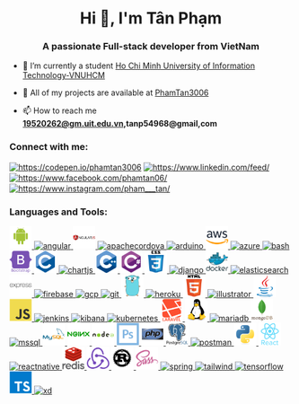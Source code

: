 <h1 align="center">Hi 👋, I'm Tân Phạm</h1>
<h3 align="center">A passionate Full-stack developer from VietNam</h3>

- 🔭 I’m currently a student [Ho Chi Minh University of Information 
Technology-VNUHCM](https://www.uit.edu.vn/)

- 🤝 All of my projects are available at 
[PhamTan3006](https://github.com/PhamTan3006)

- 📫 How to reach me **19520262@gm.uit.edu.vn,tanp54968@gmail,com**

<h3 align="left">Connect with me:</h3>
<p align="left">
<a href="https://codepen.io/https://codepen.io/phamtan3006" 
target="blank"><img align="center" 
src="https://raw.githubusercontent.com/rahuldkjain/github-profile-readme-generator/master/src/images/icons/Social/codepen.svg" 
alt="https://codepen.io/phamtan3006" height="30" width="40" /></a>
<a href="https://linkedin.com/in/https://www.linkedin.com/feed/" 
target="blank"><img align="center" 
src="https://raw.githubusercontent.com/rahuldkjain/github-profile-readme-generator/master/src/images/icons/Social/linked-in-alt.svg" 
alt="https://www.linkedin.com/feed/" height="30" width="40" /></a>
<a href="https://fb.com/https://www.facebook.com/phamtan06/" 
target="blank"><img align="center" 
src="https://raw.githubusercontent.com/rahuldkjain/github-profile-readme-generator/master/src/images/icons/Social/facebook.svg" 
alt="https://www.facebook.com/phamtan06/" height="30" width="40" /></a>
<a href="https://instagram.com/https://www.instagram.com/pham___tan/" 
target="blank"><img align="center" 
src="https://raw.githubusercontent.com/rahuldkjain/github-profile-readme-generator/master/src/images/icons/Social/instagram.svg" 
alt="https://www.instagram.com/pham___tan/" height="30" width="40" /></a>
</p>

<h3 align="left">Languages and Tools:</h3>
<p align="left"> <a href="https://developer.android.com" target="_blank" 
rel="noreferrer"> <img 
src="https://raw.githubusercontent.com/devicons/devicon/master/icons/android/android-original-wordmark.svg" 
alt="android" width="40" height="40"/> </a> <a href="https://angular.io" 
target="_blank" rel="noreferrer"> <img 
src="https://angular.io/assets/images/logos/angular/angular.svg" 
alt="angular" width="40" height="40"/> </a> <a href="https://angular.io" 
target="_blank" rel="noreferrer"> <img 
src="https://raw.githubusercontent.com/devicons/devicon/master/icons/angularjs/angularjs-original-wordmark.svg" 
alt="angularjs" width="40" height="40"/> </a> <a 
href="https://cordova.apache.org/" target="_blank" rel="noreferrer"> <img 
src="https://www.vectorlogo.zone/logos/apache_cordova/apache_cordova-icon.svg" 
alt="apachecordova" width="40" height="40"/> </a> <a 
href="https://www.arduino.cc/" target="_blank" rel="noreferrer"> <img 
src="https://cdn.worldvectorlogo.com/logos/arduino-1.svg" alt="arduino" 
width="40" height="40"/> </a> <a href="https://aws.amazon.com" 
target="_blank" rel="noreferrer"> <img 
src="https://raw.githubusercontent.com/devicons/devicon/master/icons/amazonwebservices/amazonwebservices-original-wordmark.svg" 
alt="aws" width="40" height="40"/> </a> <a 
href="https://azure.microsoft.com/en-in/" target="_blank" 
rel="noreferrer"> <img 
src="https://www.vectorlogo.zone/logos/microsoft_azure/microsoft_azure-icon.svg" 
alt="azure" width="40" height="40"/> </a> <a 
href="https://www.gnu.org/software/bash/" target="_blank" 
rel="noreferrer"> <img 
src="https://www.vectorlogo.zone/logos/gnu_bash/gnu_bash-icon.svg" 
alt="bash" width="40" height="40"/> </a> <a 
href="https://getbootstrap.com" target="_blank" rel="noreferrer"> <img 
src="https://raw.githubusercontent.com/devicons/devicon/master/icons/bootstrap/bootstrap-plain-wordmark.svg" 
alt="bootstrap" width="40" height="40"/> </a> <a 
href="https://www.cprogramming.com/" target="_blank" rel="noreferrer"> 
<img 
src="https://raw.githubusercontent.com/devicons/devicon/master/icons/c/c-original.svg" 
alt="c" width="40" height="40"/> </a> <a href="https://www.chartjs.org" 
target="_blank" rel="noreferrer"> <img 
src="https://www.chartjs.org/media/logo-title.svg" alt="chartjs" 
width="40" height="40"/> </a> <a href="https://www.w3schools.com/cpp/" 
target="_blank" rel="noreferrer"> <img 
src="https://raw.githubusercontent.com/devicons/devicon/master/icons/cplusplus/cplusplus-original.svg" 
alt="cplusplus" width="40" height="40"/> </a> <a 
href="https://www.w3schools.com/cs/" target="_blank" rel="noreferrer"> 
<img 
src="https://raw.githubusercontent.com/devicons/devicon/master/icons/csharp/csharp-original.svg" 
alt="csharp" width="40" height="40"/> </a> <a 
href="https://www.w3schools.com/css/" target="_blank" rel="noreferrer"> 
<img 
src="https://raw.githubusercontent.com/devicons/devicon/master/icons/css3/css3-original-wordmark.svg" 
alt="css3" width="40" height="40"/> </a> <a 
href="https://www.djangoproject.com/" target="_blank" rel="noreferrer"> 
<img src="https://cdn.worldvectorlogo.com/logos/django.svg" alt="django" 
width="40" height="40"/> </a> <a href="https://www.docker.com/" 
target="_blank" rel="noreferrer"> <img 
src="https://raw.githubusercontent.com/devicons/devicon/master/icons/docker/docker-original-wordmark.svg" 
alt="docker" width="40" height="40"/> </a> <a 
href="https://www.elastic.co" target="_blank" rel="noreferrer"> <img 
src="https://www.vectorlogo.zone/logos/elastic/elastic-icon.svg" 
alt="elasticsearch" width="40" height="40"/> </a> <a 
href="https://expressjs.com" target="_blank" rel="noreferrer"> <img 
src="https://raw.githubusercontent.com/devicons/devicon/master/icons/express/express-original-wordmark.svg" 
alt="express" width="40" height="40"/> </a> <a 
href="https://firebase.google.com/" target="_blank" rel="noreferrer"> <img 
src="https://www.vectorlogo.zone/logos/firebase/firebase-icon.svg" 
alt="firebase" width="40" height="40"/> </a> <a 
href="https://cloud.google.com" target="_blank" rel="noreferrer"> <img 
src="https://www.vectorlogo.zone/logos/google_cloud/google_cloud-icon.svg" 
alt="gcp" width="40" height="40"/> </a> <a href="https://git-scm.com/" 
target="_blank" rel="noreferrer"> <img 
src="https://www.vectorlogo.zone/logos/git-scm/git-scm-icon.svg" alt="git" 
width="40" height="40"/> </a> <a href="https://golang.org" target="_blank" 
rel="noreferrer"> <img 
src="https://raw.githubusercontent.com/devicons/devicon/master/icons/go/go-original.svg" 
alt="go" width="40" height="40"/> </a> <a href="https://heroku.com" 
target="_blank" rel="noreferrer"> <img 
src="https://www.vectorlogo.zone/logos/heroku/heroku-icon.svg" 
alt="heroku" width="40" height="40"/> </a> <a 
href="https://www.w3.org/html/" target="_blank" rel="noreferrer"> <img 
src="https://raw.githubusercontent.com/devicons/devicon/master/icons/html5/html5-original-wordmark.svg" 
alt="html5" width="40" height="40"/> </a> <a 
href="https://www.adobe.com/in/products/illustrator.html" target="_blank" 
rel="noreferrer"> <img 
src="https://www.vectorlogo.zone/logos/adobe_illustrator/adobe_illustrator-icon.svg" 
alt="illustrator" width="40" height="40"/> </a> <a 
href="https://www.java.com" target="_blank" rel="noreferrer"> <img 
src="https://raw.githubusercontent.com/devicons/devicon/master/icons/java/java-original.svg" 
alt="java" width="40" height="40"/> </a> <a 
href="https://developer.mozilla.org/en-US/docs/Web/JavaScript" 
target="_blank" rel="noreferrer"> <img 
src="https://raw.githubusercontent.com/devicons/devicon/master/icons/javascript/javascript-original.svg" 
alt="javascript" width="40" height="40"/> </a> <a 
href="https://www.jenkins.io" target="_blank" rel="noreferrer"> <img 
src="https://www.vectorlogo.zone/logos/jenkins/jenkins-icon.svg" 
alt="jenkins" width="40" height="40"/> </a> <a 
href="https://www.elastic.co/kibana" target="_blank" rel="noreferrer"> 
<img 
src="https://www.vectorlogo.zone/logos/elasticco_kibana/elasticco_kibana-icon.svg" 
alt="kibana" width="40" height="40"/> </a> <a href="https://kubernetes.io" 
target="_blank" rel="noreferrer"> <img 
src="https://www.vectorlogo.zone/logos/kubernetes/kubernetes-icon.svg" 
alt="kubernetes" width="40" height="40"/> </a> <a 
href="https://laravel.com/" target="_blank" rel="noreferrer"> <img 
src="https://raw.githubusercontent.com/devicons/devicon/master/icons/laravel/laravel-plain-wordmark.svg" 
alt="laravel" width="40" height="40"/> </a> <a 
href="https://www.linux.org/" target="_blank" rel="noreferrer"> <img 
src="https://raw.githubusercontent.com/devicons/devicon/master/icons/linux/linux-original.svg" 
alt="linux" width="40" height="40"/> </a> <a href="https://mariadb.org/" 
target="_blank" rel="noreferrer"> <img 
src="https://www.vectorlogo.zone/logos/mariadb/mariadb-icon.svg" 
alt="mariadb" width="40" height="40"/> </a> <a 
href="https://www.mongodb.com/" target="_blank" rel="noreferrer"> <img 
src="https://raw.githubusercontent.com/devicons/devicon/master/icons/mongodb/mongodb-original-wordmark.svg" 
alt="mongodb" width="40" height="40"/> </a> <a 
href="https://www.microsoft.com/en-us/sql-server" target="_blank" 
rel="noreferrer"> <img 
src="https://www.svgrepo.com/show/303229/microsoft-sql-server-logo.svg" 
alt="mssql" width="40" height="40"/> </a> <a href="https://www.mysql.com/" 
target="_blank" rel="noreferrer"> <img 
src="https://raw.githubusercontent.com/devicons/devicon/master/icons/mysql/mysql-original-wordmark.svg" 
alt="mysql" width="40" height="40"/> </a> <a href="https://www.nginx.com" 
target="_blank" rel="noreferrer"> <img 
src="https://raw.githubusercontent.com/devicons/devicon/master/icons/nginx/nginx-original.svg" 
alt="nginx" width="40" height="40"/> </a> <a href="https://nodejs.org" 
target="_blank" rel="noreferrer"> <img 
src="https://raw.githubusercontent.com/devicons/devicon/master/icons/nodejs/nodejs-original-wordmark.svg" 
alt="nodejs" width="40" height="40"/> </a> <a 
href="https://www.photoshop.com/en" target="_blank" rel="noreferrer"> <img 
src="https://raw.githubusercontent.com/devicons/devicon/master/icons/photoshop/photoshop-line.svg" 
alt="photoshop" width="40" height="40"/> </a> <a 
href="https://www.php.net" target="_blank" rel="noreferrer"> <img 
src="https://raw.githubusercontent.com/devicons/devicon/master/icons/php/php-original.svg" 
alt="php" width="40" height="40"/> </a> <a 
href="https://www.postgresql.org" target="_blank" rel="noreferrer"> <img 
src="https://raw.githubusercontent.com/devicons/devicon/master/icons/postgresql/postgresql-original-wordmark.svg" 
alt="postgresql" width="40" height="40"/> </a> <a 
href="https://postman.com" target="_blank" rel="noreferrer"> <img 
src="https://www.vectorlogo.zone/logos/getpostman/getpostman-icon.svg" 
alt="postman" width="40" height="40"/> </a> <a 
href="https://www.python.org" target="_blank" rel="noreferrer"> <img 
src="https://raw.githubusercontent.com/devicons/devicon/master/icons/python/python-original.svg" 
alt="python" width="40" height="40"/> </a> <a href="https://reactjs.org/" 
target="_blank" rel="noreferrer"> <img 
src="https://raw.githubusercontent.com/devicons/devicon/master/icons/react/react-original-wordmark.svg" 
alt="react" width="40" height="40"/> </a> <a 
href="https://reactnative.dev/" target="_blank" rel="noreferrer"> <img 
src="https://reactnative.dev/img/header_logo.svg" alt="reactnative" 
width="40" height="40"/> </a> <a href="https://redis.io" target="_blank" 
rel="noreferrer"> <img 
src="https://raw.githubusercontent.com/devicons/devicon/master/icons/redis/redis-original-wordmark.svg" 
alt="redis" width="40" height="40"/> </a> <a href="https://redux.js.org" 
target="_blank" rel="noreferrer"> <img 
src="https://raw.githubusercontent.com/devicons/devicon/master/icons/redux/redux-original.svg" 
alt="redux" width="40" height="40"/> </a> <a 
href="https://www.rust-lang.org" target="_blank" rel="noreferrer"> <img 
src="https://raw.githubusercontent.com/devicons/devicon/master/icons/rust/rust-plain.svg" 
alt="rust" width="40" height="40"/> </a> <a href="https://sass-lang.com" 
target="_blank" rel="noreferrer"> <img 
src="https://raw.githubusercontent.com/devicons/devicon/master/icons/sass/sass-original.svg" 
alt="sass" width="40" height="40"/> </a> <a href="https://spring.io/" 
target="_blank" rel="noreferrer"> <img 
src="https://www.vectorlogo.zone/logos/springio/springio-icon.svg" 
alt="spring" width="40" height="40"/> </a> <a 
href="https://tailwindcss.com/" target="_blank" rel="noreferrer"> <img 
src="https://www.vectorlogo.zone/logos/tailwindcss/tailwindcss-icon.svg" 
alt="tailwind" width="40" height="40"/> </a> <a 
href="https://www.tensorflow.org" target="_blank" rel="noreferrer"> <img 
src="https://www.vectorlogo.zone/logos/tensorflow/tensorflow-icon.svg" 
alt="tensorflow" width="40" height="40"/> </a> <a 
href="https://www.typescriptlang.org/" target="_blank" rel="noreferrer"> 
<img 
src="https://raw.githubusercontent.com/devicons/devicon/master/icons/typescript/typescript-original.svg" 
alt="typescript" width="40" height="40"/> </a> <a 
href="https://www.adobe.com/products/xd.html" target="_blank" 
rel="noreferrer"> <img 
src="https://cdn.worldvectorlogo.com/logos/adobe-xd.svg" alt="xd" 
width="40" height="40"/> </a> </p>


